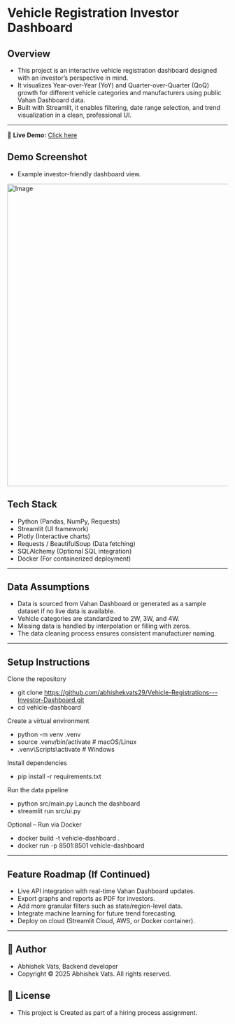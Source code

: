 # Vehicle Registration Investor Dashboard
## Overview
- This project is an interactive vehicle registration dashboard designed with an investor’s perspective in mind.
- It visualizes Year-over-Year (YoY) and Quarter-over-Quarter (QoQ) growth for different vehicle categories and manufacturers using public Vahan Dashboard data.
- Built with Streamlit, it enables filtering, date range selection, and trend visualization in a clean, professional UI.
---

🔗 **Live Demo:** [Click here](https://vehicle-registrations-investor-dashboard-in.streamlit.app/)

## Demo Screenshot
- Example investor-friendly dashboard view.
<img width="1255" height="691" alt="Image" src="https://github.com/user-attachments/assets/b46ff0dd-99ed-4c7e-a08f-0d7401a59b49" />


## Tech Stack

- Python (Pandas, NumPy, Requests)
- Streamlit (UI framework)
- Plotly (Interactive charts)
- Requests / BeautifulSoup (Data fetching)
- SQLAlchemy (Optional SQL integration)
- Docker (For containerized deployment)

---

## Data Assumptions

- Data is sourced from Vahan Dashboard or generated as a sample dataset if no live data is available.
- Vehicle categories are standardized to 2W, 3W, and 4W.
- Missing data is handled by interpolation or filling with zeros.
- The data cleaning process ensures consistent manufacturer naming.

---

## Setup Instructions
Clone the repository
- git clone https://github.com/abhishekvats29/Vehicle-Registrations---Investor-Dashboard.git
- cd vehicle-dashboard

Create a virtual environment
- python -m venv .venv
- source .venv/bin/activate   # macOS/Linux
- .venv\Scripts\activate      # Windows

Install dependencies
- pip install -r requirements.txt

Run the data pipeline
- python src/main.py
Launch the dashboard
- streamlit run src/ui.py

Optional – Run via Docker
- docker build -t vehicle-dashboard .
- docker run -p 8501:8501 vehicle-dashboard

---

## Feature Roadmap (If Continued)
- Live API integration with real-time Vahan Dashboard updates.
- Export graphs and reports as PDF for investors.
- Add more granular filters such as state/region-level data.
- Integrate machine learning for future trend forecasting.
- Deploy on cloud (Streamlit Cloud, AWS, or Docker container).

---

## 👤 Author
- Abhishek Vats, Backend developer
- Copyright © 2025 Abhishek Vats. All rights reserved.

## 📄 License
- This project is Created as part of a hiring process assignment.

